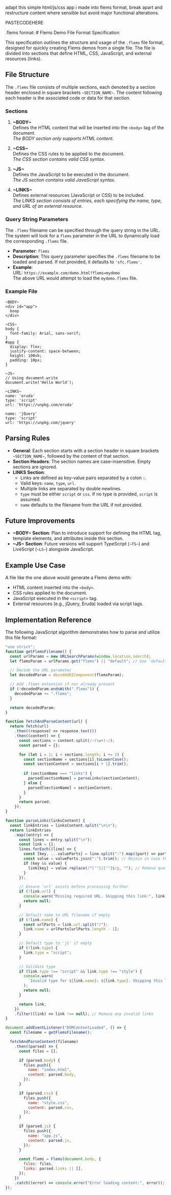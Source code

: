 adapt this simple html/js/css app i made into flems format, break apart and restructure content where sensible but avoid major functional alterations. 

PASTECODEHERE

.flems format: # Flems Demo File Format Specification

This specification outlines the structure and usage of the `.flems` file format, designed for quickly creating Flems demos from a single file. The file is divided into sections that define HTML, CSS, JavaScript, and external resources (links).

## File Structure

The `.flems` file consists of multiple sections, each denoted by a section header enclosed in square brackets `~SECTION_NAME~`. The content following each header is the associated code or data for that section.

### Sections

1. **~BODY~**  
   Defines the HTML content that will be inserted into the `<body>` tag of the document.  
   *The BODY section only supports HTML content.*  

2. **~CSS~**  
   Defines the CSS rules to be applied to the document.  
   *The CSS section contains valid CSS syntax.*

3. **~JS~**  
   Defines the JavaScript to be executed in the document.  
   *The JS section contains valid JavaScript syntax.*

4. **~LINKS~**  
   Defines external resources (JavaScript or CSS) to be included.  
   *The LINKS section consists of entries, each specifying the name, type, and URL of an external resource.*

### Query String Parameters

The `.flems` filename can be specified through the query string in the URL. The system will look for a `flems` parameter in the URL to dynamically load the corresponding `.flems` file.

- **Parameter**: `flems`
- **Description**: This query parameter specifies the `.flems` filename to be loaded and parsed. If not provided, it defaults to `'sfc.flems'`.
- **Example**:  
  URL: `https://example.com/demo.html?flems=mydemo`  
  The above URL would attempt to load the `mydemo.flems` file.

### Example File

```plaintext
~BODY~
<div id="app">
  boop
</div>

~CSS~
body {
  font-family: Arial, sans-serif;
}
#app {
  display: flex;
  justify-content: space-between;
  height: 100vh;
  padding: 10px;
}

~JS~
// Using document.write
document.write('Hello World');

~LINKS~
name: 'eruda'
type: 'script'
url: 'https://unpkg.com/eruda'

name: 'jQuery'
type: 'script'
url: 'https://unpkg.com/jquery'
```

## Parsing Rules

- **General**: Each section starts with a section header in square brackets `~SECTION_NAME~`, followed by the content of that section.
- **Section Headers**: The section names are case-insensitive. Empty sections are ignored.
- **LINKS Section**: 
  - Links are defined as key-value pairs separated by a colon `:`.
  - Valid keys: `name`, `type`, `url`.
  - Multiple links are separated by double newlines.
  - `type` must be either `script` or `css`. If no type is provided, `script` is assumed.
  - `name` defaults to the filename from the URL if not provided.

## Future Improvements

- **~BODY~ Section**: Plan to introduce support for defining the HTML tag, template elements, and attributes inside this section.
- **~JS~ Section**: Future versions will support TypeScript (`~TS~`) and LiveScript (`~LS~`) alongside JavaScript.

## Example Use Case

A file like the one above would generate a Flems demo with:
- HTML content inserted into the `<body>`.
- CSS rules applied to the document.
- JavaScript executed in the `<script>` tag.
- External resources (e.g., jQuery, Eruda) loaded via script tags.

## Implementation Reference

The following JavaScript algorithm demonstrates how to parse and utilize this file format:

```javascript
"use strict";
function getFlemsFilename() {
  const urlParams = new URLSearchParams(window.location.search);
  let flemsParam = urlParams.get("flems") || "default"; // Use 'default' if no flems parameter

  // Decode the URL parameter
  let decodedParam = decodeURIComponent(flemsParam);

  // Add .flems extension if not already present
  if (!decodedParam.endsWith(".flems")) {
    decodedParam += ".flems";
  }

  return decodedParam;
}

function fetchAndParseContent(url) {
  return fetch(url)
    .then((response) => response.text())
    .then((content) => {
      const sections = content.split(/~(\w+)~/);
      const parsed = {};

      for (let i = 1; i < sections.length; i += 2) {
        const sectionName = sections[i].toLowerCase();
        const sectionContent = sections[i + 1].trim();
        
        if (sectionName === "links") {
          parsed[sectionName] = parseLinks(sectionContent);
        } else {
          parsed[sectionName] = sectionContent;
        }
      }
      return parsed;
    });
}

function parseLinks(linksContent) {
  const linkEntries = linksContent.split("\n\n");
  return linkEntries
    .map((entry) => {
      const lines = entry.split("\n");
      const link = {};
      lines.forEach((line) => {
        const [key, ...valueParts] = line.split(":").map((part) => part.trim());
        const value = valueParts.join(":").trim(); // Rejoin in case the URL contains colons
        if (key && value) {
          link[key] = value.replace(/^['"]|['"]$/g, ""); // Remove quotes if present
        }
      });

      // Ensure 'url' exists before processing further
      if (!link.url) {
        console.warn("Missing required URL. Skipping this link:", link);
        return null;
      }

      // Default name to URL filename if empty
      if (!link.name) {
        const urlParts = link.url.split("/");
        link.name = urlParts[urlParts.length - 1];
      }

      // Default type to 'js' if empty
      if (!link.type) {
        link.type = "script";
      }

      // Validate type
      if (link.type !== "script" && link.type !== "style") {
        console.warn(
          `Invalid type for ${link.name}: ${link.type}. Skipping this link.`
        );
        return null;
      }

      return link;
    })
    .filter((link) => link !== null); // Remove any invalid links
}

document.addEventListener("DOMContentLoaded", () => {
  const filename = getFlemsFilename();

  fetchAndParseContent(filename)
    .then((parsed) => {
      const files = [];

      if (parsed.body) {
        files.push({
          name: "index.html",
          content: parsed.body,
        });
      }

      if (parsed.css) {
        files.push({
          name: "style.css",
          content: parsed.css,
        });
      }

      if (parsed.js) {
        files.push({
          name: "app.js",
          content: parsed.js,
        });
      }

      const flems = Flems(document.body, {
        files: files,
        links: parsed.links || [],
      });
    })
    .catch((error) => console.error("Error loading content:", error));
});
```
